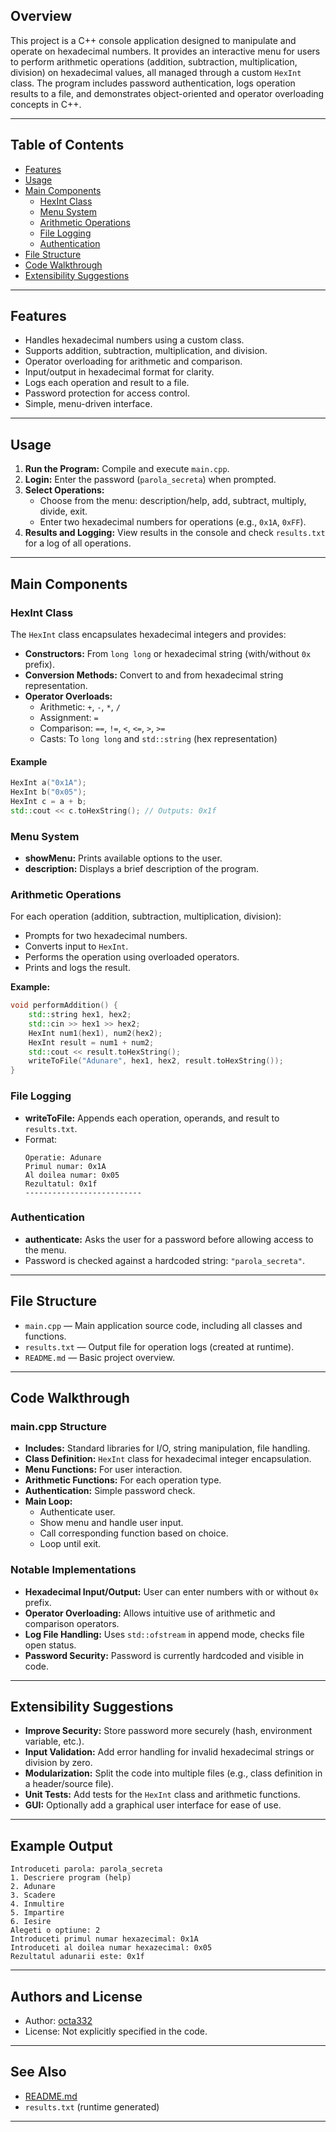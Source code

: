 

## Overview

This project is a C++ console application designed to manipulate and operate on hexadecimal numbers. It provides an interactive menu for users to perform arithmetic operations (addition, subtraction, multiplication, division) on hexadecimal values, all managed through a custom `HexInt` class. The program includes password authentication, logs operation results to a file, and demonstrates object-oriented and operator overloading concepts in C++.

---

## Table of Contents

- [Features](#features)
- [Usage](#usage)
- [Main Components](#main-components)
  - [HexInt Class](#hexint-class)
  - [Menu System](#menu-system)
  - [Arithmetic Operations](#arithmetic-operations)
  - [File Logging](#file-logging)
  - [Authentication](#authentication)
- [File Structure](#file-structure)
- [Code Walkthrough](#code-walkthrough)
- [Extensibility Suggestions](#extensibility-suggestions)

---

## Features

- Handles hexadecimal numbers using a custom class.
- Supports addition, subtraction, multiplication, and division.
- Operator overloading for arithmetic and comparison.
- Input/output in hexadecimal format for clarity.
- Logs each operation and result to a file.
- Password protection for access control.
- Simple, menu-driven interface.

---

## Usage

1. **Run the Program:** Compile and execute `main.cpp`.
2. **Login:** Enter the password (`parola_secreta`) when prompted.
3. **Select Operations:** 
   - Choose from the menu: description/help, add, subtract, multiply, divide, exit.
   - Enter two hexadecimal numbers for operations (e.g., `0x1A`, `0xFF`).
4. **Results and Logging:** View results in the console and check `results.txt` for a log of all operations.

---

## Main Components

### HexInt Class

The `HexInt` class encapsulates hexadecimal integers and provides:

- **Constructors:** From `long long` or hexadecimal string (with/without `0x` prefix).
- **Conversion Methods:** Convert to and from hexadecimal string representation.
- **Operator Overloads:** 
  - Arithmetic: `+`, `-`, `*`, `/`
  - Assignment: `=`
  - Comparison: `==`, `!=`, `<`, `<=`, `>`, `>=`
  - Casts: To `long long` and `std::string` (hex representation)

#### Example

```cpp
HexInt a("0x1A");
HexInt b("0x05");
HexInt c = a + b;
std::cout << c.toHexString(); // Outputs: 0x1f
```

### Menu System

- **showMenu:** Prints available options to the user.
- **description:** Displays a brief description of the program.

### Arithmetic Operations

For each operation (addition, subtraction, multiplication, division):

- Prompts for two hexadecimal numbers.
- Converts input to `HexInt`.
- Performs the operation using overloaded operators.
- Prints and logs the result.

**Example:**

```cpp
void performAddition() {
    std::string hex1, hex2;
    std::cin >> hex1 >> hex2;
    HexInt num1(hex1), num2(hex2);
    HexInt result = num1 + num2;
    std::cout << result.toHexString();
    writeToFile("Adunare", hex1, hex2, result.toHexString());
}
```

### File Logging

- **writeToFile:** Appends each operation, operands, and result to `results.txt`.
- Format:
  ```
  Operatie: Adunare
  Primul numar: 0x1A
  Al doilea numar: 0x05
  Rezultatul: 0x1f
  --------------------------
  ```

### Authentication

- **authenticate:** Asks the user for a password before allowing access to the menu.
- Password is checked against a hardcoded string: `"parola_secreta"`.

---

## File Structure

- `main.cpp` — Main application source code, including all classes and functions.
- `results.txt` — Output file for operation logs (created at runtime).
- `README.md` — Basic project overview.

---

## Code Walkthrough

### main.cpp Structure

- **Includes:** Standard libraries for I/O, string manipulation, file handling.
- **Class Definition:** `HexInt` class for hexadecimal integer encapsulation.
- **Menu Functions:** For user interaction.
- **Arithmetic Functions:** For each operation type.
- **Authentication:** Simple password check.
- **Main Loop:** 
  - Authenticate user.
  - Show menu and handle user input.
  - Call corresponding function based on choice.
  - Loop until exit.

### Notable Implementations

- **Hexadecimal Input/Output:** User can enter numbers with or without `0x` prefix.
- **Operator Overloading:** Allows intuitive use of arithmetic and comparison operators.
- **Log File Handling:** Uses `std::ofstream` in append mode, checks file open status.
- **Password Security:** Password is currently hardcoded and visible in code.

---

## Extensibility Suggestions

- **Improve Security:** Store password more securely (hash, environment variable, etc.).
- **Input Validation:** Add error handling for invalid hexadecimal strings or division by zero.
- **Modularization:** Split the code into multiple files (e.g., class definition in a header/source file).
- **Unit Tests:** Add tests for the `HexInt` class and arithmetic functions.
- **GUI:** Optionally add a graphical user interface for ease of use.

---

## Example Output

```
Introduceti parola: parola_secreta
1. Descriere program (help)
2. Adunare
3. Scadere
4. Inmultire
5. Impartire
6. Iesire
Alegeti o optiune: 2
Introduceti primul numar hexazecimal: 0x1A
Introduceti al doilea numar hexazecimal: 0x05
Rezultatul adunarii este: 0x1f
```

---

## Authors and License

- Author: [octa332](https://github.com/octa332)
- License: Not explicitly specified in the code.

---

## See Also

- [README.md](https://github.com/octa332/proiect-/blob/cf5034dea5b1a64663181a9e88904c17a7489243/README.md)
- `results.txt` (runtime generated)

---
